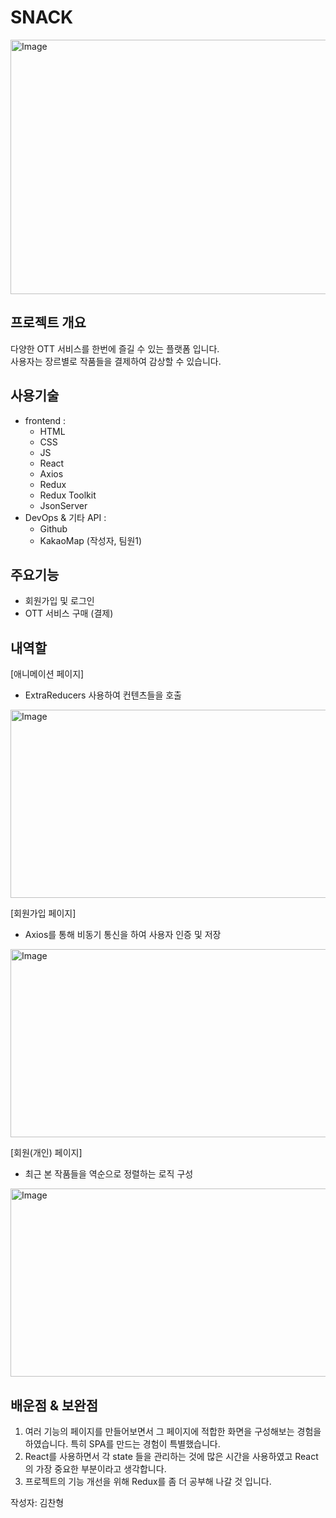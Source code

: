 # SNACK
<img width="800" height="407" alt="Image" src="https://github.com/user-attachments/assets/cf231626-7e0b-47e3-9c20-f1d9be0ce2e3" /> 

## 프로젝트 개요
다양한 OTT 서비스를 한번에 즐길 수 있는 플랫폼 입니다.  
사용자는 장르별로 작품들을 결제하여 감상할 수 있습니다. 

## 사용기술
- frontend :
  - HTML
  - CSS
  - JS
  - React
  - Axios
  - Redux
  - Redux Toolkit
  - JsonServer
- DevOps & 기타 API :
  - Github
  - KakaoMap (작성자, 팀원1) 
## 주요기능
- 회원가입 및 로그인
- OTT 서비스 구매 (결제)
## 내역할
[애니메이션 페이지]
- ExtraReducers 사용하여 컨텐츠들을 호출
<img width="600" height="301" alt="Image" src="https://github.com/user-attachments/assets/8dded1cd-4b2a-4e24-9bce-3e9c1d12be4e" />

  
[회원가입 페이지]
- Axios를 통해 비동기 통신을 하여 사용자 인증 및 저장
<img width="600" height="301" alt="Image" src="https://github.com/user-attachments/assets/59a4879d-c63e-4e20-9429-9e8b0ca8110f" />

  
[회원(개인) 페이지]
- 최근 본 작품들을 역순으로 정렬하는 로직 구성
<img width="600" height="301" alt="Image" src="https://github.com/user-attachments/assets/cea1940e-8b2e-4307-baf1-fec7305cd481" />
 
## 배운점 & 보완점
 1. 여러 기능의 페이지를 만들어보면서 그 페이지에 적합한 화면을 구성해보는 경험을 하였습니다. 특히 SPA를 만드는 경험이 특별했습니다. 
 2. React를 사용하면서 각 state 들을 관리하는 것에 많은 시간을 사용하였고 React의 가장 중요한 부분이라고 생각합니다.
 3. 프로젝트의 기능 개선을 위해 Redux를 좀 더 공부해 나갈 것 입니다.   



작성자: 김찬형
